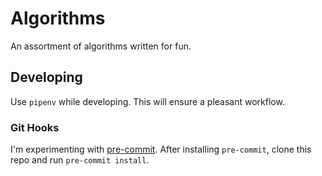 # Algorithms

An assortment of algorithms written for fun.

## Developing

Use `pipenv` while developing.  This will ensure a pleasant workflow.

### Git Hooks

I'm experimenting with [pre-commit](https://pre-commit.com/).  After installing `pre-commit`, clone this repo and run `pre-commit install`.

